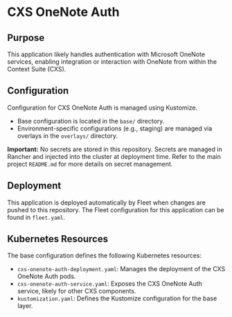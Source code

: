 # CXS OneNote Auth

## Purpose
This application likely handles authentication with Microsoft OneNote services, enabling integration or interaction with OneNote from within the Context Suite (CXS).

## Configuration
Configuration for CXS OneNote Auth is managed using Kustomize.
- Base configuration is located in the `base/` directory.
- Environment-specific configurations (e.g., staging) are managed via overlays in the `overlays/` directory.

**Important:** No secrets are stored in this repository. Secrets are managed in Rancher and injected into the cluster at deployment time. Refer to the main project `README.md` for more details on secret management.

## Deployment
This application is deployed automatically by Fleet when changes are pushed to this repository. The Fleet configuration for this application can be found in `fleet.yaml`.

## Kubernetes Resources
The base configuration defines the following Kubernetes resources:
- `cxs-onenote-auth-deployment.yaml`: Manages the deployment of the CXS OneNote Auth pods.
- `cxs-onenote-auth-service.yaml`: Exposes the CXS OneNote Auth service, likely for other CXS components.
- `kustomization.yaml`: Defines the Kustomize configuration for the base layer.

